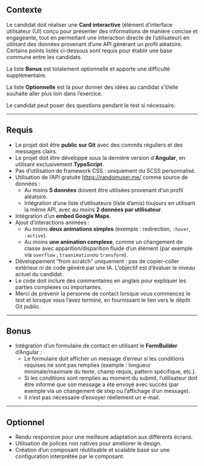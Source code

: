 ## **Contexte**

Le candidat doit réaliser une **Card interactive** (élément d’interface utilisateur (UI) conçu pour présenter des informations de manière concise et engageante, tout en permettant une interaction directe de l’utilisateur) en utilisant des données provenant d’une API générant un profil aléatoire. Certains points listés ci-dessous sont requis pour établir une base commune entre les candidats.

La liste **Bonus** est totalement optionnelle et apporte une difficulté supplémentaire.

La liste **Optionnelle** est là pour donner des idées au candidat s’il/elle souhaite aller plus loin dans l’exercice.

Le candidat peut poser des questions pendant le test si nécessaire.

---

## **Requis**

- Le projet doit être **public sur Git** avec des commits réguliers et des messages clairs.
- Le projet doit être développé sous la dernière version d’**Angular**, en utilisant exclusivement **TypeScript**.
- Pas d’utilisation de framework CSS : uniquement du SCSS personnalisé.
- Utilisation de l’API gratuite https://randomuser.me/ comme source de données :
    - Au moins **5 données** doivent être utilisées provenant d’un profil aléatoire.
    - Intégration d’une liste d’utilisateurs (liste d’amis) toujours en utilisant la même API, avec au moins **2 données par utilisateur**.
- Intégration d’un **embed Google Maps**.
- Ajout d’interactions animées :
    - Au moins **deux animations simples** (exemple : redirection, `:hover`, `:active`).
    - Au moins **une animation complexe**, comme un changement de classe avec apparition/disparition fluide d’un élément (par exemple via `overflow` , `traanimation`ou `transform`).
- Développement “from scratch” uniquement : pas de copier-coller extérieur ni de code généré par une IA. L’objectif est d’évaluer le niveau actuel du candidat.
- Le code doit inclure des commentaires en anglais pour expliquer les parties complexes ou importantes.
- Merci de prévenir la personne de contact lorsque vous commencez le test et lorsque vous l’avez terminé, en fournissant le lien vers le dépôt Git public.

---

## **Bonus**

- Intégration d’un formulaire de contact en utilisant le **FormBuilder** d’Angular :
    - Le formulaire doit afficher un message d’erreur si les conditions requises ne sont pas remplies (exemple : longueur minimale/maximale du texte, champ requis, pattern spécifique, etc.).
    - Si les conditions sont remplies au moment du submit, l’utilisateur doit être informé que son message a été envoyé avec succès (par exemple via un changement de step ou l’affichage d’un message).
    - Il n’est pas nécessaire d’envoyer réellement un e-mail.

---

## **Optionnel**

- Rendu responsive pour une meilleure adaptation aux différents écrans.
- Utilisation de polices non natives pour améliorer le design.
- Création d’un composant réutilisable et scalable basé sur une configuration interprétée par le composant.
